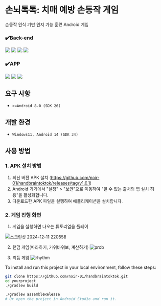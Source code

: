 # 손뇌톡톡: 치매 예방 손동작 게임
 손동작 인식 기반 인지 기능 훈련 Android 게임
 

 
 ### ✔️Back-end
 <img src="https://img.shields.io/badge/springboot-6DB33F?style=for-the-badge&logo=springboot&logoColor=white"> <img src="https://img.shields.io/badge/mysql-4479A1?style=for-the-badge&logo=mysql&logoColor=white"> <img src="https://img.shields.io/badge/Redis-DC382D?style=for-the-badge&logo=Redis&logoColor=white"> <img src="https://img.shields.io/badge/Amazon%20EC2-FF9900?style=for-the-badge&logo=Amazon%20EC2&logoColor=white"> 
 ### ✔️APP
 <img src="https://img.shields.io/badge/Android-3DDC84?style=for-the-badge&logo=Android&logoColor=white"> <img src="https://img.shields.io/badge/Kotlin-7F52FF?style=for-the-badge&logo=Kotlin&logoColor=white"> <img src="https://img.shields.io/badge/MediaPipe-0097A7?style=for-the-badge&logo=MediaPipe&logoColor=white">

## 요구 사항
- `>=Android 8.0 (SDK 26)`
## 개발 환경
- `Windows11, Android 14 (SDK 34)`

## 사용 방법
  
### 1. APK 설치 방법
1. 최신 버전 APK 설치 (https://github.com/noir-01/handbraintoktok/releases/tag/v1.0.1)
2. Android 기기에서 "설정" > "보안"으로 이동하여 "알 수 없는 출처의 앱 설치 허용"을 활성화합니다.
3. 다운로드한 APK 파일을 실행하여 애플리케이션을 설치합니다.

### 2. 게임 진행 화면
1. 게임을 실행하면 나오는 튜토리얼을 플레이

![스크린샷 2024-12-11 220558](https://github.com/user-attachments/assets/f428b163-2eab-4c4f-b601-aa65fb151508)

2. 랜덤 게임(따라하기, 가위바위보, 계산하기)
![prob](https://github.com/user-attachments/assets/dea842c0-3849-414b-909b-9311badfbeb2)

3. 리듬 게임
![rhythm](https://github.com/user-attachments/assets/9dedb6d0-5153-4d96-b761-b70b5a01c99d)


To install and run this project in your local environment, follow these steps:

```bash
git clone https://github.com/noir-01/handbraintoktok.git
cd yourproject
./gradlew build

./gradlew assembleRelease
# Or open the project in Android Studio and run it.
```
